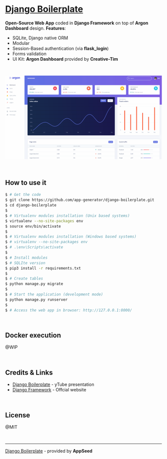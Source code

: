 # [Django Boilerplate](https://www.youtube.com/watch?v=bGGDGltRT_g)

**Open-Source Web App** coded in **Django Framework** on top of **Argon Dashboard** design. **Features**:

- SQLite, Django native ORM
- Modular 
- Session-Based authentication (via **flask_login**)
- Forms validation
- UI Kit: **Argon Dashboard** provided by **Creative-Tim**

<br />

![Django Boilerplate - Open-Source Web App.](https://raw.githubusercontent.com/app-generator/static/master/products/django-boilerplate-intro.gif)

<br />

## How to use it

```bash
$ # Get the code
$ git clone https://github.com/app-generator/django-boilerplate.git
$ cd django-boilerplate
$
$ # Virtualenv modules installation (Unix based systems)
$ virtualenv --no-site-packages env
$ source env/bin/activate
$
$ # Virtualenv modules installation (Windows based systems)
$ # virtualenv --no-site-packages env
$ # .\env\Scripts\activate
$ 
$ # Install modules
$ # SQLIte version 
$ pip3 install -r requirements.txt
$
$ # Create tables
$ python manage.py migrate
$
$ # Start the application (development mode)
$ python manage.py runserver
$
$ # Access the web app in browser: http://127.0.0.1:8000/
```

<br />

## Docker execution

@WIP

<br />

## Credits & Links

- [Django Boilerplate](https://www.youtube.com/watch?v=bGGDGltRT_g) - yTube presentation
- [Django Framework](https://www.djangoproject.com/) - Offcial website

<br />

## License

@MIT

<br />

---
[Django Boilerplate](https://www.youtube.com/watch?v=bGGDGltRT_g) - provided by **AppSeed**
